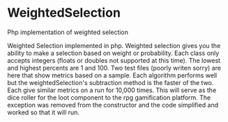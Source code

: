 WeightedSelection
=================

Php implementation of weighted selection

Weighted Selection implemented in php. Weighted selection gives you the ability to make a selection based on weight or probability. Each class only accepts integers (floats or doubles not supported at this time). The lowest and highest percents are 1 and 100. Two test files (poorly writen sorry) are here that show metrics based on a sample. Each algorithm performs well but the weightedSelection's subtraction method is the faster of the two. Each give similar metrics on a run for 10,000 times. This will serve as the dice roller for the loot component to the rpg gamification platform. The exception was removed from the constructor and the code simplified and worked so that it will run.
